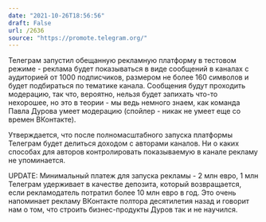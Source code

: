 ```yaml
---
date: "2021-10-26T18:56:56"
draft: False
url: /2636
source: "https://promote.telegram.org/"
---
```


Телеграм запустил обещанную рекламную платформу в тестовом режиме - реклама будет показываться в виде сообщений в каналах с аудиторией от 1000 подписчиков, размером не более 160 символов и будет подбираться по тематике канала. Сообщения будут проходить модерацию, так что, вероятно, нельзя будет запихать что-то нехорошее, но это в теории - мы ведь немного знаем, как команда Павла Дурова умеет модерацию (спойлер - никак не умеет еще со времен ВКонтакте).

Утверждается, что после полномасштабного запуска платформы Телеграм будет делиться доходом с авторами каналов. Ни о каких способах для авторов контролировать показываемую в канале рекламу не упоминается.

UPDATE: Минимальный платеж для запуска рекламы - 2 млн евро, 1 млн Телеграм удерживает в качестве депозита, который возвращается, если рекламодатель потратил более 10 млн евро в год. 
Это очень напоминает рекламу ВКонтакте полтора десятилетия назад и говорит нам о том, что строить бизнес-продукты Дуров так и не научился.

